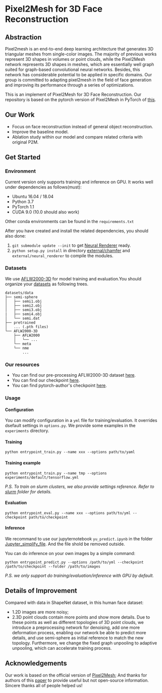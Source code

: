 # Pixel2Mesh for 3D Face Reconstruction

## Abstraction
Pixel2mesh is an end-to-end deep learning architecture that generates 3D triangular meshes from single-color images. The majority of previous works represent 3D shapes in volumes or point clouds, while the Pixel2Mesh network represents 3D shapes in meshes, which are essentially well graph suited for graph-based convolutional neural networks. Besides, this network has considerable potential to be applied in specific domains. Our group is committed to adapting pixel2mesh in the field of face generation and improving its performance through a series of optimizations. 

This is an implement of Pixel2Mesh for 3D Face Reconstruction. Our repository is based on the pytorch version of Pixel2Mesh in PyTorch of [this](https://github.com/noahcao/Pixel2Mesh).

## Our Work

- Focus on face reconstruction instead of  general object reconstruction.
- Improve the baseline model.
- Ablation study within our model and compare related criteria with original P2M.


## Get Started

### Environment

Current version only supports training and inference on GPU. It works well under dependencies as follows(must):

- Ubuntu 16.04 / 18.04
- Python 3.7
- PyTorch 1.1
- CUDA 9.0 (10.0 should also work)

Other conda environments can be found in the `requirements.txt`

After you have created and install the related dependencies, you should also done:

1. `git submodule update --init` to get [Neural Renderer](https://github.com/daniilidis-group/neural_renderer) ready.
2. `python setup.py install` in directory [external/chamfer](external/chamfer) and `external/neural_renderer` to compile the modules.

### Datasets
We use [AFLW2000-3D](http://www.cbsr.ia.ac.cn/users/xiangyuzhu/projects/3DDFA/main.htm) for model training and evaluation.You should organize your [datasets](datasets) as following trees.
```
datasets/data
├── semi-sphere
│   ├── semi1.obj
│   ├── semi2.obj
│   ├── semi3.obj
|   ├── semi4.obj
│   └── semi.dat
├── pretrained
│   ... (.pth files)
└── AFLW2000-3D
    ├── AFLW2000
    │   └── ...
    └── meta
    └── nme
        ...
```

### Our resources

- You can find our pre-processing AFLW2000-3D dataset [here](https://drive.google.com/file/d/1MKINKNRMQHitbQeM-yoqJppidUdFrVrB/view?usp=sharing).
- You can find our checkpoint [here](https://drive.google.com/file/d/1nEfYK0EfWyPJcfeuPvBKyDJWKI_dvbzF/view?usp=sharing).
- You can find pytorch-author's checkpoint [here](https://drive.google.com/file/d/1pZm_IIWDUDje6gRZHW-GDhx5FCDM2Qg_/view?usp=sharing).

### Usage

#### Configuration

You can modify configuration in a `yml` file for training/evaluation. It overrides dsefault settings in `options.py`. We provide some examples in the `experiments` directory. 

#### Training

```
python entrypoint_train.py --name xxx --options path/to/yaml
```
#### Training example
```
python entrypoint_train.py --name tmp --options experiments/default/tensorflow.yml
```

*P.S. To train on slurm clusters, we also provide settings reference. Refer to [slurm](slurm) folder for details.*

#### Evaluation

```shell
python entrypoint_eval.py --name xxx --options path/to/yml --checkpoint path/to/checkpoint
```

#### Inference

We recommand to use our jupyternotebook `yu_predict.ipynb` in the folder [Jupyter_simplify_file](Jupyter_simplify_file). And the file shold be removed outside.


You can do inference on your own images by a simple command:

``` 
python entrypoint_predict.py --options /path/to/yml --checkpoint /path/to/checkpoint --folder /path/to/images
```

*P.S. we only support do training/evaluation/inference with GPU by default.*


## Details of Improvement

Compared with data in ShapeNet dataset, in this human face dataset:
- 1.2D images are more noisy; 
- 2.3D point clouds contain more points and show more details. 
Due to these points as well as different topologies of 3D point clouds, we introduce a preprocessing network for denoising, add one more deformation process,  enabling our network be able to predict more details, and use semi-sphere as initial reference to match the new topology. Furthermore, we change the fixed graph unpooling to adaptive unpooling, which can accelerate training process.

## Acknowledgements

Our work is based on the official version of [Pixel2Mesh](https://github.com/noahcao/Pixel2Mesh); And thanks for authors of this [paper](https://www.sciencedirect.com/science/article/pii/S131915782200413X) to provide useful but not open-source information. Sincere thanks all of people helped us!
